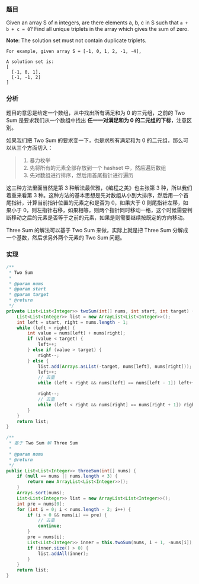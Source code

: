 ### 题目

Given an array S of n integers, are there elements a, b, c in S such that `a + b + c = 0`? Find all unique triplets in the array which gives the sum of zero.

__Note__: The solution set must not contain duplicate triplets.

```text
For example, given array S = [-1, 0, 1, 2, -1, -4],

A solution set is:
[
  [-1, 0, 1],
  [-1, -1, 2]
]
```

### 分析

题目的意思是给定一个数组，从中找出所有满足和为 0 的三元组，之前的 Two Sum 是要求我们从一个数组中找出 __任一一对满足和为 0 的二元组的下标__，注意区别。

如果我们把 Two Sum 的要求变一下，也是求所有满足和为 0 的二元组，那么可以从三个方面切入：

> 1. 暴力枚举
> 2. 先将所有的元素全部存放到一个 hashset 中，然后遍历数组
> 3. 先对数组进行排序，然后用首尾指针进行遍历

这三种方法里面当然是第 3 种解法最优雅，《编程之美》也主张第 3 种，所以我们着重来看第 3 种。这种方法的基本思想是先对数组从小到大排序，然后用一个首尾指针，计算当前指针位置的元素之和是否为 0，如果大于 0 则尾指针左移，如果小于 0，则左指针右移，如果相等，则两个指针同时移动一格，这个时候需要判断移动之后的元素是否等于之前的元素，如果是则需要继续按既定的方向移动。

Three Sum 的解法可以基于 Two Sum 来做，实际上就是把 Three Sum 分解成一个基数，然后求另外两个元素的 Two Sum 问题。

### 实现

```java
/**
 * Two Sum
 *
 * @param nums
 * @param start
 * @param target
 * @return
 */
private List<List<Integer>> twoSum(int[] nums, int start, int target) {
    List<List<Integer>> list = new ArrayList<List<Integer>>();
    int left = start, right = nums.length - 1;
    while (left < right) {
        int value = nums[left] + nums[right];
        if (value < target) {
            left++;
        } else if (value > target) {
            right--;
        } else {
            list.add(Arrays.asList(-target, nums[left], nums[right]));
            left++;
            // 去重
            while (left < right && nums[left] == nums[left - 1]) left++;

            right--;
            // 去重
            while (left < right && nums[right] == nums[right + 1]) right--;
        }
    }
    return list;
}

/**
 * 基于 Two Sum 解 Three Sum
 *
 * @param nums
 * @return
 */
public List<List<Integer>> threeSum(int[] nums) {
    if (null == nums || nums.length < 3) {
        return new ArrayList<List<Integer>>();
    }
    Arrays.sort(nums);
    List<List<Integer>> list = new ArrayList<List<Integer>>();
    int pre = nums[0];
    for (int i = 0; i < nums.length - 2; i++) {
        if (i > 0 && nums[i] == pre) {
            // 去重
            continue;
        }
        pre = nums[i];
        List<List<Integer>> inner = this.twoSum(nums, i + 1, -nums[i]);
        if (inner.size() > 0) {
            list.addAll(inner);
        }
    }
    return list;
}
```